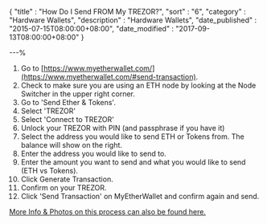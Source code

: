 {
"title"       : "How Do I Send FROM My TREZOR?",
"sort"        : "6",
"category"    : "Hardware Wallets",
"description" : "Hardware Wallets",
"date_published" : "2015-07-15T08:00:00+08:00",
"date_modified"  : "2017-09-13T08:00:00+08:00"
}

---%
1.  Go to [https://www.myetherwallet.com/](https://www.myetherwallet.com/#send-transaction).
2.  Check to make sure you are using an ETH node by looking at the Node Switcher in the upper right corner.
3.  Go to 'Send Ether & Tokens'.
4.  Select 'TREZOR'
5.  Select 'Connect to TREZOR'
6.  Unlock your TREZOR with PIN (and passphrase if you have it)
7.  Select the address you would like to send ETH or Tokens from. The balance will show on the right.
8.  Enter the address you would like to send to.
9.  Enter the amount you want to send and what you would like to send (ETH vs Tokens).
10.  Click Generate Transaction.
11.  Confirm on your TREZOR.
12.  Click 'Send Transaction' on MyEtherWallet and confirm again and send.

[More Info & Photos on this process can also be found here.](https://blog.trezor.io/trezor-integration-with-myetherwallet-3e217a652e08)
